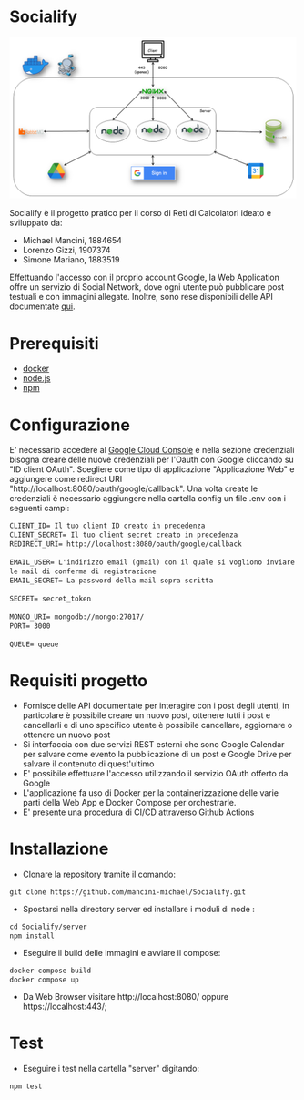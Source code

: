 # Socialify

![alt text](https://github.com/mancini-michael/Socialify/blob/ddedef92bf784f7214bdb600bb6238f60be0eafd/diagrammaprogettoreti.png)

Socialify è il progetto pratico per il corso di Reti di Calcolatori ideato e sviluppato da:

- Michael Mancini, 1884654
- Lorenzo Gizzi, 1907374
- Simone Mariano, 1883519

Effettuando l'accesso con il proprio account Google, la Web Application offre un servizio di Social Network, dove ogni utente può pubblicare post testuali e con immagini allegate. Inoltre, sono rese disponibili delle API documentate [qui](https://github.com/mancini-michael/Socialify/blob/900b719765c57be6460d346d0f6ad8ab13e7399d/server/public/docs/index.html).

# Prerequisiti

- [docker](https://www.docker.com/)
- [node.js](https://nodejs.org)
- [npm](https://www.npmjs.com/)

# Configurazione 

E' necessario accedere al [Google Cloud Console](https://console.cloud.google.com/apis/) e nella sezione credenziali bisogna creare delle nuove credenziali per l'Oauth con Google cliccando su "ID client OAuth". Scegliere come tipo di applicazione "Applicazione Web" e aggiungere come redirect URI "http://localhost:8080/oauth/google/callback". Una volta create le credenziali è necessario aggiungere nella cartella config un file .env con i seguenti campi:

```
CLIENT_ID= Il tuo client ID creato in precedenza
CLIENT_SECRET= Il tuo client secret creato in precedenza
REDIRECT_URI= http://localhost:8080/oauth/google/callback

EMAIL_USER= L'indirizzo email (gmail) con il quale si vogliono inviare le mail di conferma di registrazione 
EMAIL_SECRET= La password della mail sopra scritta

SECRET= secret_token

MONGO_URI= mongodb://mongo:27017/
PORT= 3000

QUEUE= queue
```


# Requisiti progetto

- Fornisce delle API documentate per interagire con i post degli utenti, in particolare è possibile creare un nuovo post, ottenere tutti i post e cancellarli e di uno specifico utente è possibile cancellare, aggiornare o ottenere un nuovo post
- Si interfaccia con due servizi REST esterni che sono Google Calendar per salvare come evento la pubblicazione di un post e Google Drive per salvare il contenuto di quest'ultimo
- E' possibile effettuare l'accesso utilizzando il servizio OAuth offerto da Google
- L'applicazione fa uso di Docker per la containerizzazione delle varie parti della Web App e Docker Compose per orchestrarle.
- E' presente una procedura di CI/CD attraverso Github Actions

# Installazione

- Clonare la repository tramite il comando:

```
git clone https://github.com/mancini-michael/Socialify.git
```

- Spostarsi nella directory server ed installare i moduli di node :

```
cd Socialify/server
npm install
```

- Eseguire il build delle immagini e avviare il compose:

```
docker compose build
docker compose up
```

- Da Web Browser visitare http://localhost:8080/ oppure https://localhost:443/;

# Test

- Eseguire i test nella cartella "server" digitando:

```
npm test
```
